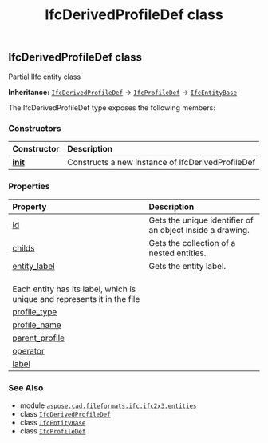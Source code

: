 ﻿---
title: IfcDerivedProfileDef class
second_title: Aspose.CAD for Python via .NET API References
description: 
type: docs
weight: 1440
url: /python-net/aspose.cad.fileformats.ifc.ifc2x3.entities/ifcderivedprofiledef/
is_root: false
---

## IfcDerivedProfileDef class

Partial IIfc entity class



**Inheritance:** [`IfcDerivedProfileDef`](/cad/python-net/aspose.cad.fileformats.ifc.ifc2x3.entities/ifcderivedprofiledef) → 
[`IfcProfileDef`](/cad/python-net/aspose.cad.fileformats.ifc.ifc2x3.entities/ifcprofiledef) → 
[`IfcEntityBase`](/cad/python-net/aspose.cad.fileformats.ifc/ifcentitybase)



The IfcDerivedProfileDef type exposes the following members:

### Constructors
| Constructor | Description |
| :- | :- |
| [__init__](/cad/python-net/aspose.cad.fileformats.ifc.ifc2x3.entities/ifcderivedprofiledef/__init__/#) | Constructs a new instance of IfcDerivedProfileDef |


### Properties
| Property | Description |
| :- | :- |
| [id](/cad/python-net/aspose.cad.fileformats.ifc.ifc2x3.entities/ifcderivedprofiledef/id) | Gets the unique identifier of an object inside a drawing. |
| [childs](/cad/python-net/aspose.cad.fileformats.ifc.ifc2x3.entities/ifcderivedprofiledef/childs) | Gets the collection of a nested entities. |
| [entity_label](/cad/python-net/aspose.cad.fileformats.ifc.ifc2x3.entities/ifcderivedprofiledef/entity_label) | Gets the entity label.<br/>Each entity has its label, which is unique and represents it in the file |
| [profile_type](/cad/python-net/aspose.cad.fileformats.ifc.ifc2x3.entities/ifcderivedprofiledef/profile_type) |  |
| [profile_name](/cad/python-net/aspose.cad.fileformats.ifc.ifc2x3.entities/ifcderivedprofiledef/profile_name) |  |
| [parent_profile](/cad/python-net/aspose.cad.fileformats.ifc.ifc2x3.entities/ifcderivedprofiledef/parent_profile) |  |
| [operator](/cad/python-net/aspose.cad.fileformats.ifc.ifc2x3.entities/ifcderivedprofiledef/operator) |  |
| [label](/cad/python-net/aspose.cad.fileformats.ifc.ifc2x3.entities/ifcderivedprofiledef/label) |  |



### See Also
* module [`aspose.cad.fileformats.ifc.ifc2x3.entities`](..)
* class [`IfcDerivedProfileDef`](/cad/python-net/aspose.cad.fileformats.ifc.ifc2x3.entities/ifcderivedprofiledef)
* class [`IfcEntityBase`](/cad/python-net/aspose.cad.fileformats.ifc/ifcentitybase)
* class [`IfcProfileDef`](/cad/python-net/aspose.cad.fileformats.ifc.ifc2x3.entities/ifcprofiledef)
